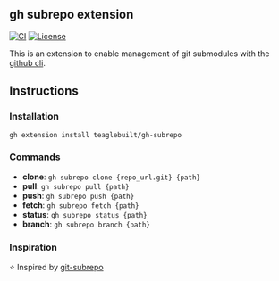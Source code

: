 ## gh subrepo extension

[![CI](https://github.com/teaglebuilt/gh-subrepo/actions/workflows/ci.yaml/badge.svg)](https://github.com/teaglebuilt/gh-subrepo/actions/workflows/ci.yaml)
[![License](https://img.shields.io/badge/License-MIT-default.svg)](./LICENSE.md)

This is an extension to enable management of git submodules with the [github cli](https://cli.github.com/).

## Instructions

### Installation

```
gh extension install teaglebuilt/gh-subrepo
```

### Commands

- **clone**: `gh subrepo clone {repo_url.git} {path}`
- **pull**: `gh subrepo pull {path}`
- **push**: `gh subrepo push {path}`
- **fetch**: `gh subrepo fetch {path}`
- **status**: `gh subrepo status {path}`
- **branch**: `gh subrepo branch {path}`

### Inspiration

⭐ Inspired by [git-subrepo](https://github.com/ingydotnet/git-subrepo)
